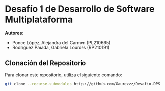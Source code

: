 # Desafío 1 de Desarrollo de Software Multiplataforma

**Autores:**
- Ponce López, Alejandra del Carmen (PL210665)
- Rodríguez Parada, Gabriela Lourdes (RP210191)

## Clonación del Repositorio

Para clonar este repositorio, utiliza el siguiente comando:

```bash
git clone --recurse-submodules https://github.com/Gaurezzz/Desafio-DPS
